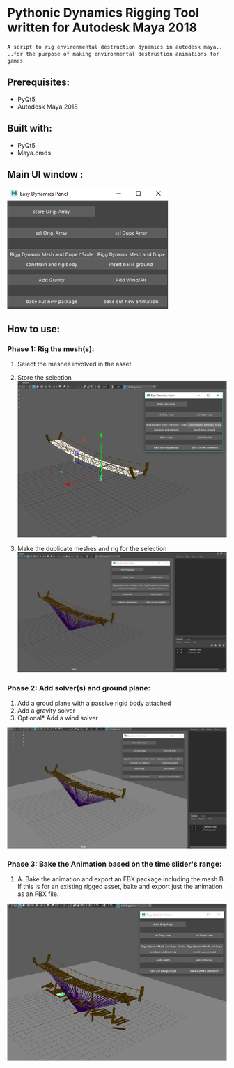 # Pythonic Dynamics Rigging Tool written for Autodesk Maya 2018

    A script to rig environmental destruction dynamics in autodesk maya..
    ..for the purpose of making environmental destrustion animations for games

## Prerequisites:

* PyQt5
* Autodesk Maya 2018

## Built with:

* PyQt5
* Maya.cmds

## Main UI window :

![UI Wireframe](docs/easy_dynamics_ui.png)

## How to use:

### Phase 1: Rig the mesh(s):
1. Select the meshes involved in the asset
2. Store the selection
![Phase One](docs/easy_dynamics_select_meshes.png)

3. Make the duplicate meshes and rig for the selection 
![Phase One](docs/easy_dynamics_rig_result.png)

### Phase 2: Add solver(s) and ground plane:
1. Add a groud plane with a passive rigid body attached
2. Add a gravity solver
3. Optional* Add a wind solver

![Phase One](docs/easy_dynamics_add_solvers.png)

### Phase 3: Bake the Animation based on the time slider's range:
1. A. Bake the animation and export an FBX package including the mesh
    B. If this is for an existing rigged asset, bake and export just the animation as an FBX file.

![Phase One](docs/easy_dynamics_final_result.png)
